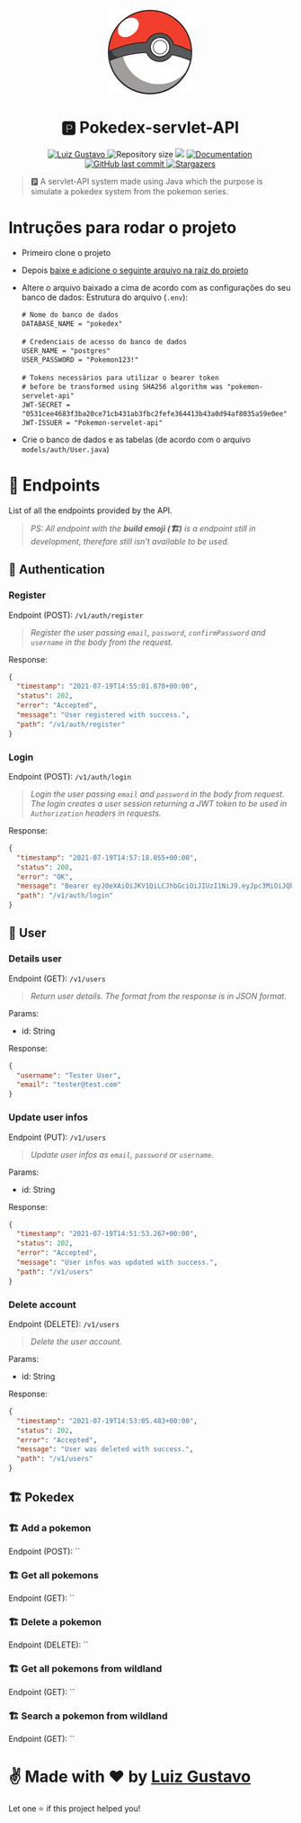 <p align="center">
   <img src="./.github/pokemon-logo.png" width="150"/>
</p>

<h1 align="center"> 🅿️ Pokedex-servlet-API</h1>

<p align="center">
	<a href="https://www.linkedin.com/in/luiz-gustavo-56146b1a5/">
      <img alt="Luiz Gustavo" src="https://img.shields.io/badge/-LuizGustavo-f43c2c?style=flat&logo=Linkedin&logoColor=white" />
   </a>
  <img alt="Repository size" src="https://img.shields.io/github/repo-size/tonicprism/pokemon-servlet?color=f43c2c">

  <img src="https://img.shields.io/badge/version-1.0.0-f43c2c.svg?cacheSeconds=2592000" />
  <a href="https://github.com/tonicprism/pokemon-servlet/#readme">
    <img alt="Documentation" src="https://img.shields.io/badge/documentation-yes-f43c2c.svg" target="_blank" />
  </a>
   <a href="https://github.com/tonicprism/pokemon-servlet/commits/master">
      <img alt="GitHub last commit" src="https://img.shields.io/github/last-commit/tonicprism/pokemon-servlet?color=f43c2c">
  </a>
   <a href="https://github.com/tonicprism/pokemon-servlet/stargazers">
      <img alt="Stargazers" src="https://img.shields.io/github/stars/tonicprism/pokemon-servlet?color=f43c2c&logo=github">
   </a>
</p>

> 🅿️ A servlet-API system made using Java which the purpose is simulate a pokedex system from the pokemon series.

# Intruções para rodar o projeto

- Primeiro clone o projeto
- Depois [baixe e adicione o seguinte arquivo na raiz do projeto](https://drive.google.com/file/d/1_qRxeZb9myK3xQd8_OM6wzo9uEzzHt3A/view?usp=sharing)
- Altere o arquivo baixado a cima de acordo com as configurações do seu banco de dados:
  Estrutura do arquivo (`.env`):

  ```
  # Nome do banco de dados
  DATABASE_NAME = "pokedex"

  # Credenciais de acesso do banco de dados
  USER_NAME = "postgres"
  USER_PASSWORD = "Pokemon123!"

  # Tokens necessários para utilizar o bearer token
  # before be transformed using SHA256 algorithm was "pokemon-servelet-api"
  JWT-SECRET = "0531cee4683f3ba20ce71cb431ab3fbc2fefe364413b43a0d94af8035a59e0ee"
  JWT-ISSUER = "Pokemon-servelet-api"

  ```

- Crie o banco de dados e as tabelas (de acordo com o arquivo `models/auth/User.java`)

# 📕 Endpoints

List of all the endpoints provided by the API.

> _PS: All endpoint with the **build emoji (🏗️)** is a endpoint still in development, therefore still isn't available to be used._

## 🔐 Authentication

### **Register**

Endpoint (POST): `/v1/auth/register`

> _Register the user passing `email`, `password`, `confirmPassword` and `username` in the body from the request._

Response:

```json
{
  "timestamp": "2021-07-19T14:55:01.870+00:00",
  "status": 202,
  "error": "Accepted",
  "message": "User registered with success.",
  "path": "/v1/auth/register"
}
```

### **Login**

Endpoint (POST): `/v1/auth/login`

> _Login the user passing `email` and `password` in the body from request. The login creates a user session returning a JWT token to be used in `Authorization` headers in requests._

Response:

```json
{
  "timestamp": "2021-07-19T14:57:18.055+00:00",
  "status": 200,
  "error": "OK",
  "message": "Bearer eyJ0eXAiOiJKV1QiLCJhbGciOiJIUzI1NiJ9.eyJpc3MiOiJQb2tlbW9uLLNlcnZlbGV0LWFwaSIsImV4cCI6KVTyNjcwODQzOCwidXNlcklkIjoiNWM0MWRiOTUtOTVlMi00MzQ3LThiZmEtNGExZDFkNzllODAzIn0.Wo12qIJ-qVKIuN0UEZoyyAJ1-ZTuWzdm5nXflKM2cxU",
  "path": "/v1/auth/login"
}
```

## 👱 User

### **Details user**

Endpoint (GET): `/v1/users`

> _Return user details. The format from the response is in JSON format._

Params:

- id: String

Response:

```json
{
  "username": "Tester User",
  "email": "tester@test.com"
}
```

### **Update user infos**

Endpoint (PUT): `/v1/users`

> _Update user infos as `email`, `password` or `username`._

Params:

- id: String

Response:

```json
{
  "timestamp": "2021-07-19T14:51:53.267+00:00",
  "status": 202,
  "error": "Accepted",
  "message": "User infos was updated with success.",
  "path": "/v1/users"
}
```

### **Delete account**

Endpoint (DELETE): `/v1/users`

> _Delete the user account._

Params:

- id: String

Response:

```json
{
  "timestamp": "2021-07-19T14:53:05.483+00:00",
  "status": 202,
  "error": "Accepted",
  "message": "User was deleted with success.",
  "path": "/v1/users"
}
```

## 🏗️ Pokedex

### **🏗️ Add a pokemon**

Endpoint (POST): ``

>

### **🏗️ Get all pokemons**

Endpoint (GET): ``

>

### 🏗️ Delete a pokemon

Endpoint (DELETE): ``

>

### **🏗️ Get all pokemons from wildland**

Endpoint (GET): ``

>

### **🏗️ Search a pokemon from wildland**

Endpoint (GET): ``

>

# ✌ Made with ❤️ by [Luiz Gustavo](https://github.com/tonicprism/)

Let one ⭐️ if this project helped you!
